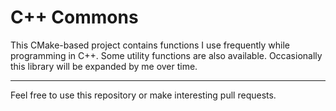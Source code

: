 # C++ Commons
This CMake-based project contains functions I use frequently while programming in C++. 
Some utility functions are also available. Occasionally this library will be expanded by me over time.

---
Feel free to use this repository or make interesting pull requests.
